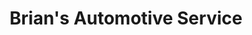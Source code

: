 ---
title: "Brian's Automotive Service"
url: /ripley/brians-automotive-service/
shop: Autowerkstatt
---